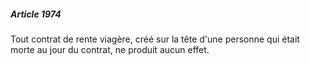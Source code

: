 ##### Article 1974

Tout contrat de rente viagère, créé sur la tête d'une personne qui était morte au jour du contrat, ne produit aucun effet.

